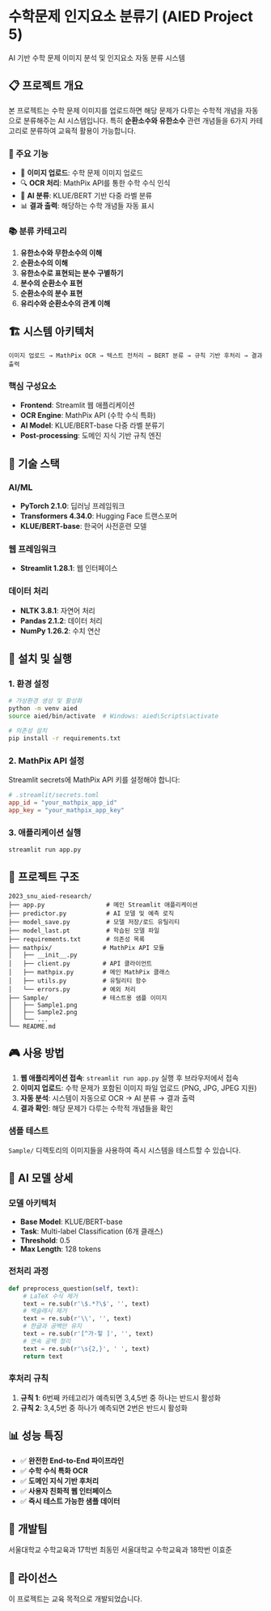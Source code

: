# 수학문제 인지요소 분류기 (AIED Project 5)

AI 기반 수학 문제 이미지 분석 및 인지요소 자동 분류 시스템

## 📋 프로젝트 개요

본 프로젝트는 수학 문제 이미지를 업로드하면 해당 문제가 다루는 수학적 개념을 자동으로 분류해주는 AI 시스템입니다. 특히 **순환소수와 유한소수** 관련 개념들을 6가지 카테고리로 분류하여 교육적 활용이 가능합니다.

### 🎯 주요 기능
- 📸 **이미지 업로드**: 수학 문제 이미지 업로드
- 🔍 **OCR 처리**: MathPix API를 통한 수학 수식 인식
- 🤖 **AI 분류**: KLUE/BERT 기반 다중 라벨 분류
- 📊 **결과 출력**: 해당하는 수학 개념들 자동 표시

### 📚 분류 카테고리
1. **유한소수와 무한소수의 이해**
2. **순환소수의 이해**
3. **유한소수로 표현되는 분수 구별하기**
4. **분수의 순환소수 표현**
5. **순환소수의 분수 표현**
6. **유리수와 순환소수의 관계 이해**

## 🏗️ 시스템 아키텍처

```
이미지 업로드 → MathPix OCR → 텍스트 전처리 → BERT 분류 → 규칙 기반 후처리 → 결과 출력
```

### 핵심 구성요소
- **Frontend**: Streamlit 웹 애플리케이션
- **OCR Engine**: MathPix API (수학 수식 특화)
- **AI Model**: KLUE/BERT-base 다중 라벨 분류기
- **Post-processing**: 도메인 지식 기반 규칙 엔진

## 🔧 기술 스택

### AI/ML
- **PyTorch 2.1.0**: 딥러닝 프레임워크
- **Transformers 4.34.0**: Hugging Face 트랜스포머
- **KLUE/BERT-base**: 한국어 사전훈련 모델

### 웹 프레임워크
- **Streamlit 1.28.1**: 웹 인터페이스

### 데이터 처리
- **NLTK 3.8.1**: 자연어 처리
- **Pandas 2.1.2**: 데이터 처리
- **NumPy 1.26.2**: 수치 연산

## 🚀 설치 및 실행

### 1. 환경 설정
```bash
# 가상환경 생성 및 활성화
python -m venv aied
source aied/bin/activate  # Windows: aied\Scripts\activate

# 의존성 설치
pip install -r requirements.txt
```

### 2. MathPix API 설정
Streamlit secrets에 MathPix API 키를 설정해야 합니다:
```toml
# .streamlit/secrets.toml
app_id = "your_mathpix_app_id"
app_key = "your_mathpix_app_key"
```

### 3. 애플리케이션 실행
```bash
streamlit run app.py
```

## 📁 프로젝트 구조

```
2023_snu_aied-research/
├── app.py                 # 메인 Streamlit 애플리케이션
├── predictor.py           # AI 모델 및 예측 로직
├── model_save.py          # 모델 저장/로드 유틸리티
├── model_last.pt          # 학습된 모델 파일
├── requirements.txt       # 의존성 목록
├── mathpix/              # MathPix API 모듈
│   ├── __init__.py
│   ├── client.py         # API 클라이언트
│   ├── mathpix.py        # 메인 MathPix 클래스
│   ├── utils.py          # 유틸리티 함수
│   └── errors.py         # 예외 처리
├── Sample/               # 테스트용 샘플 이미지
│   ├── Sample1.png
│   ├── Sample2.png
│   └── ...
└── README.md
```

## 🎮 사용 방법

1. **웹 애플리케이션 접속**: `streamlit run app.py` 실행 후 브라우저에서 접속
2. **이미지 업로드**: 수학 문제가 포함된 이미지 파일 업로드 (PNG, JPG, JPEG 지원)
3. **자동 분석**: 시스템이 자동으로 OCR → AI 분류 → 결과 출력
4. **결과 확인**: 해당 문제가 다루는 수학적 개념들을 확인

### 샘플 테스트
`Sample/` 디렉토리의 이미지들을 사용하여 즉시 시스템을 테스트할 수 있습니다.

## 🧠 AI 모델 상세

### 모델 아키텍처
- **Base Model**: KLUE/BERT-base
- **Task**: Multi-label Classification (6개 클래스)
- **Threshold**: 0.5
- **Max Length**: 128 tokens

### 전처리 과정
```python
def preprocess_question(self, text):
    # LaTeX 수식 제거
    text = re.sub(r'\$.*?\$', '', text)
    # 백슬래시 제거
    text = re.sub(r'\\', '', text)
    # 한글과 공백만 유지
    text = re.sub(r'[^가-힣 ]', '', text)
    # 연속 공백 정리
    text = re.sub(r'\s{2,}', ' ', text)
    return text
```

### 후처리 규칙
1. **규칙 1**: 6번째 카테고리가 예측되면 3,4,5번 중 하나는 반드시 활성화
2. **규칙 2**: 3,4,5번 중 하나가 예측되면 2번은 반드시 활성화

## 📊 성능 특징

- ✅ **완전한 End-to-End 파이프라인**
- ✅ **수학 수식 특화 OCR**
- ✅ **도메인 지식 기반 후처리**
- ✅ **사용자 친화적 웹 인터페이스**
- ✅ **즉시 테스트 가능한 샘플 데이터**

## 👥 개발팀

서울대학교 수학교육과 17학번 최동민
서울대학교 수학교육과 18학번 이효준

## 📄 라이선스

이 프로젝트는 교육 목적으로 개발되었습니다.
